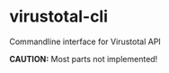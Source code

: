 # virustotal-cli

Commandline interface for Virustotal API

**CAUTION:** Most parts not implemented!
